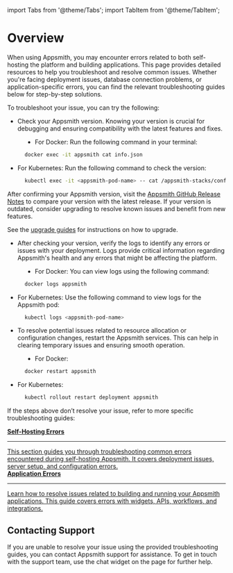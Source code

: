 import Tabs from '@theme/Tabs';
import TabItem from '@theme/TabItem';


# Overview

When using Appsmith, you may encounter errors related to both self-hosting the platform and building applications. This page provides detailed resources to help you troubleshoot and resolve common issues. Whether you're facing deployment issues, database connection problems, or application-specific errors, you can find the relevant troubleshooting guides below for step-by-step solutions.

To troubleshoot your issue, you can try the following:


- Check your Appsmith version. Knowing your version is crucial for debugging and ensuring compatibility with the latest features and fixes. 

<dd>

- For Docker: Run the following command in your terminal: 

<dd>

```bash
docker exec -it appsmith cat info.json
```

</dd>

- For Kubernetes: Run the following command to check the version:

<dd>

```bash
kubectl exec -it <appsmith-pod-name> -- cat /appsmith-stacks/configuration/info.json
```
</dd>

After confirming your Appsmith version, visit the [Appsmith GitHub Release Notes](https://github.com/appsmithorg/appsmith/releases) to compare your version with the latest release. If your version is outdated, consider upgrading to resolve known issues and benefit from new features.

See the [upgrade guides](/getting-started/setup/instance-management) for instructions on how to upgrade.


</dd>



- After checking your version, verify the logs to identify any errors or issues with your deployment. Logs provide critical information regarding Appsmith's health and any errors that might be affecting the platform.

<dd>

- For Docker: You can view logs using the following command:

<dd>

```bash
docker logs appsmith
```
</dd>

- For Kubernetes: Use the following command to view logs for the Appsmith pod:

<dd>

```bash
kubectl logs <appsmith-pod-name>
```
</dd>

</dd>

- To resolve potential issues related to resource allocation or configuration changes, restart the Appsmith services. This can help in clearing temporary issues and ensuring smooth operation.

<dd>

- For Docker:

<dd>

```bash
docker restart appsmith
```
</dd>


- For Kubernetes:

<dd>

```bash
kubectl rollout restart deployment appsmith
```

</dd>

</dd>

If the steps above don’t resolve your issue, refer to more specific troubleshooting guides:


<div className="containerGridSampleApp">
   <!-- Self-Hosting Errors -->
   <a className="containerAnchor containerColumnSampleAppNoGradient columnGrid column-one" href="/help-and-support/troubleshooting-guide/deployment-errors">
      <div className="containerHead">
         <div className="containerHeading">
            <b>Self-Hosting Errors</b>
         </div>
      </div>
      <hr className="gradient-hr" />
      <div className="containerDescription">
         This section guides you through troubleshooting common errors encountered during self-hosting Appsmith. It covers deployment issues, server setup, and configuration errors.
      </div>
   </a>
   <!-- Application Errors -->
   <a className="containerAnchor containerColumnSampleAppNoGradient columnGrid column-two" href="/help-and-support/troubleshooting-guide/application-errors">
      <div className="containerHead">
         <div className="containerHeading">
            <b>Application Errors</b>
         </div>
      </div>
      <hr className="gradient-hr" />
      <div className="containerDescription">
         Learn how to resolve issues related to building and running your Appsmith applications. This guide covers errors with widgets, APIs, workflows, and integrations.
      </div>
   </a>
</div>



## Contacting Support

If you are unable to resolve your issue using the provided troubleshooting guides, you can contact Appsmith support for assistance. To get in touch with the support team, use the chat widget on the page for further help.
